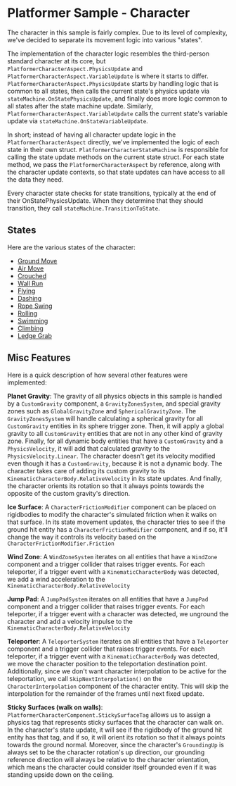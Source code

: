 
# Platformer Sample - Character

The character in this sample is fairly complex. Due to its level of complexity, we've decided to separate its movement logic into various "states".

The implementation of the character logic resembles the third-person standard character at its core, but `PlatformerCharacterAspect.PhysicsUpdate` and `PlatformerCharacterAspect.VariableUpdate` is where it starts to differ. `PlatformerCharacterAspect.PhysicsUpdate` starts by handling logic that is common to all states, then calls the current state's physics update via `stateMachine.OnStatePhysicsUpdate`, and finally does more logic common to all states after the state machine update. Similarly, `PlatformerCharacterAspect.VariableUpdate` calls the current state's variable update via `stateMachine.OnStateVariableUpdate`.

In short; instead of having all character update logic in the `PlatformerCharacterAspect` directly, we've implemented the logic of each state in their own struct. `PlatformerCharacterStateMachine` is responsible for calling the state update methods on the current state struct. For each state method, we pass the `PlatformerCharacterAspect` by reference, along with the character update contexts, so that state updates can have access to all the data they need.

Every character state checks for state transitions, typically at the end of their OnStatePhysicsUpdate. When they determine that they should transition, they call `stateMachine.TransitionToState`.


## States

Here are the various states of the character:

- [Ground Move](CharacterStates/ground-move.md)
- [Air Move](CharacterStates/air-move.md)
- [Crouched](CharacterStates/crouched.md)
- [Wall Run](CharacterStates/wall-run.md)
- [Flying](CharacterStates/flying.md)
- [Dashing](CharacterStates/dashing.md)
- [Rope Swing](CharacterStates/rope-swing.md)
- [Rolling](CharacterStates/rolling.md)
- [Swimming](CharacterStates/swimming.md)
- [Climbing](CharacterStates/climbing.md)
- [Ledge Grab](CharacterStates/ledge-grab.md)


## Misc Features

Here is a quick description of how several other features were implemented:

**Planet Gravity**: The gravity of all physics objects in this sample is handled by a `CustomGravity` component, a `GravityZonesSystem`, and special gravity zones such as `GlobalGravityZone` and `SphericalGravityZone`. The `GravityZonesSystem` will handle calculating a spherical gravity for all `CustomGravity` entities in its sphere trigger zone. Then, it will apply a global gravity to all `CustomGravity` entities that are not in any other kind of gravity zone. Finally, for all dynamic body entities that have a `CustomGravity` and a `PhysicsVelocity`, it will add that calculated gravity to the `PhysicsVelocity.Linear`. The character doesn't get its velocity modified even though it has a `CustomGravity`, because it is not a dynamic body. The character takes care of adding its custom gravity to its `KinematicCharacterBody.RelativeVelocity` in its state updates. And finally, the character orients its rotation so that it always points towards the opposite of the custom gravity's direction.

**Ice Surface**: A `CharacterFrictionModifier` component can be placed on rigidbodies to modify the character's simulated friction when it walks on that surface. In its state movement updates, the character tries to see if the ground hit entity has a `CharacterFrictionModifier` component, and if so, it'll change the way it controls its velocity based on the `CharacterFrictionModifier.Friction`

**Wind Zone**: A `WindZoneSystem` iterates on all entities that have a `WindZone` component and a trigger collider that raises trigger events. For each teleporter, if a trigger event with a `KinematicCharacterBody` was detected, we add a wind acceleration to the `KinematicCharacterBody.RelativeVelocity`

**Jump Pad**: A `JumpPadSystem` iterates on all entities that have a `JumpPad` component and a trigger collider that raises trigger events. For each teleporter, if a trigger event with a character was detected, we unground the character and add a velocity impulse to the `KinematicCharacterBody.RelativeVelocity`

**Teleporter**: A `TeleporterSystem` iterates on all entities that have a `Teleporter` component and a trigger collider that raises trigger events. For each teleporter, if a trigger event with a `KinematicCharacterBody` was detected, we move the character position to the teleportation destination point. Additionally, since we don't want character interpolation to be active for the teleportation, we call `SkipNextInterpolation()` on the `CharacterInterpolation` component of the character entity. This will skip the interpolation for the remainder of the frames until next fixed update.

**Sticky Surfaces (walk on walls)**: `PlatformerCharacterComponent.StickySurfaceTag` allows us to assign a physics tag that represents sticky surfaces that the character can walk on. In the character's state update, it will see if the rigidbody of the ground hit entity has that tag, and if so, it will orient its rotation so that it always points towards the ground normal. Moreover, since the character's `GroundingUp` is always set to be the character rotation's up direction, our grounding reference direction will always be relative to the character orientation, which means the character could consider itself grounded even if it was standing upside down on the ceiling.
